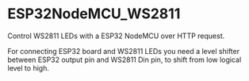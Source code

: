 # ESP32NodeMCU_WS2811

Control WS2811 LEDs with a ESP32 NodeMCU over HTTP request.

For connecting ESP32 board and WS2811 LEDs you need a level shifter between ESP32 output pin and WS2811 Din pin, to shift from low logical level to high.
